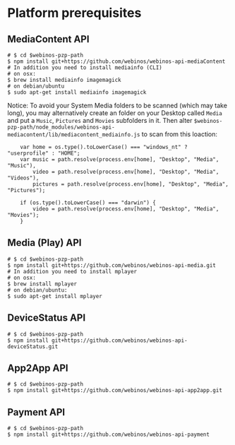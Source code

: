 # Platform prerequisites

## MediaContent API

```
# $ cd $webinos-pzp-path
$ npm install git+https://github.com/webinos/webinos-api-mediaContent
# In addition you need to install mediainfo (CLI)
# on osx:
$ brew install mediainfo imagemagick
# on debian/ubuntu
$ sudo apt-get install mediainfo imagemagick
```

Notice: To avoid your System Media folders to be scanned (which may take long), 
you may alternatively create an folder on your Desktop called ```Media``` and 
put a ```Music```, ```Pictures``` and ```Movies``` subfolders in it.
Then alter ```$webinos-pzp-path/node_modules/webinos-api-mediacontent/lib/mediacontent_mediainfo.js```
to scan from this loaction:
```
    var home = os.type().toLowerCase() === "windows_nt" ? "userprofile" : "HOME";
    var music = path.resolve(process.env[home], "Desktop", "Media", "Music"),
        video = path.resolve(process.env[home], "Desktop", "Media", "Videos"),
        pictures = path.resolve(process.env[home], "Desktop", "Media", "Pictures");

    if (os.type().toLowerCase() === "darwin") {
        video = path.resolve(process.env[home], "Desktop", "Media", "Movies");
    }
```

## Media (Play) API

```
# $ cd $webinos-pzp-path
$ npm install git+https://github.com/webinos/webinos-api-media.git
# In addition you need to install mplayer
# on osx:
$ brew install mplayer 
# on debian/ubuntu:
$ sudo apt-get install mplayer
```

## DeviceStatus API

```
# $ cd $webinos-pzp-path
$ npm install git+https://github.com/webinos/webinos-api-deviceStatus.git
```

## App2App API

```
# $ cd $webinos-pzp-path
$ npm install git+https://github.com/webinos/webinos-api-app2app.git
```

## Payment API

```
# $ cd $webinos-pzp-path
$ npm install git+https://github.com/webinos/webinos-api-payment
```
